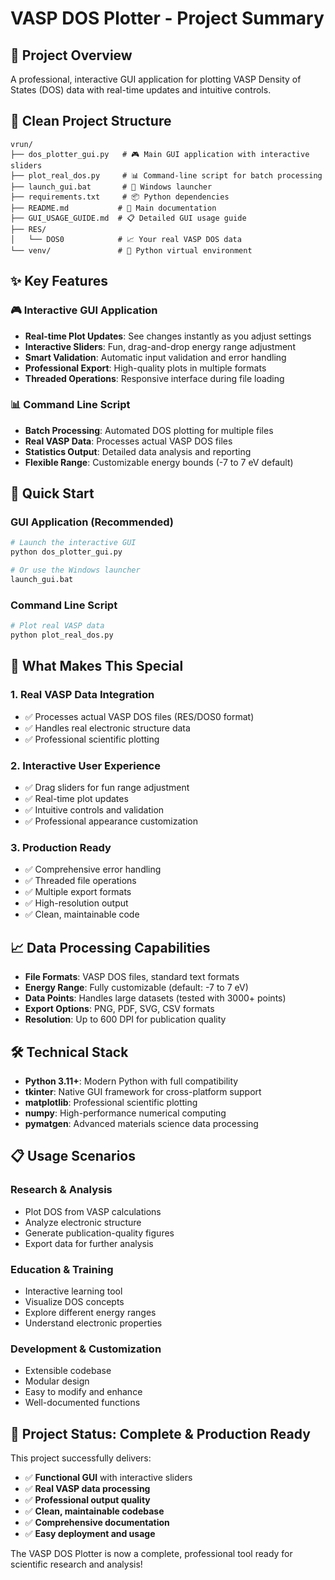 # VASP DOS Plotter - Project Summary

## 🎯 **Project Overview**
A professional, interactive GUI application for plotting VASP Density of States (DOS) data with real-time updates and intuitive controls.

## 📁 **Clean Project Structure**
```
vrun/
├── dos_plotter_gui.py   # 🎮 Main GUI application with interactive sliders
├── plot_real_dos.py     # 📊 Command-line script for batch processing
├── launch_gui.bat       # 🚀 Windows launcher
├── requirements.txt     # 📦 Python dependencies
├── README.md           # 📖 Main documentation
├── GUI_USAGE_GUIDE.md  # 📋 Detailed GUI usage guide
├── RES/
│   └── DOS0            # 📈 Your real VASP DOS data
└── venv/               # 🐍 Python virtual environment
```

## ✨ **Key Features**

### **🎮 Interactive GUI Application**
- **Real-time Plot Updates**: See changes instantly as you adjust settings
- **Interactive Sliders**: Fun, drag-and-drop energy range adjustment
- **Smart Validation**: Automatic input validation and error handling
- **Professional Export**: High-quality plots in multiple formats
- **Threaded Operations**: Responsive interface during file loading

### **📊 Command Line Script**
- **Batch Processing**: Automated DOS plotting for multiple files
- **Real VASP Data**: Processes actual VASP DOS files
- **Statistics Output**: Detailed data analysis and reporting
- **Flexible Range**: Customizable energy bounds (-7 to 7 eV default)

## 🚀 **Quick Start**

### **GUI Application (Recommended)**
```bash
# Launch the interactive GUI
python dos_plotter_gui.py

# Or use the Windows launcher
launch_gui.bat
```

### **Command Line Script**
```bash
# Plot real VASP data
python plot_real_dos.py
```

## 🎯 **What Makes This Special**

### **1. Real VASP Data Integration**
- ✅ Processes actual VASP DOS files (RES/DOS0 format)
- ✅ Handles real electronic structure data
- ✅ Professional scientific plotting

### **2. Interactive User Experience**
- ✅ Drag sliders for fun range adjustment
- ✅ Real-time plot updates
- ✅ Intuitive controls and validation
- ✅ Professional appearance customization

### **3. Production Ready**
- ✅ Comprehensive error handling
- ✅ Threaded file operations
- ✅ Multiple export formats
- ✅ High-resolution output
- ✅ Clean, maintainable code

## 📈 **Data Processing Capabilities**
- **File Formats**: VASP DOS files, standard text formats
- **Energy Range**: Fully customizable (default: -7 to 7 eV)
- **Data Points**: Handles large datasets (tested with 3000+ points)
- **Export Options**: PNG, PDF, SVG, CSV formats
- **Resolution**: Up to 600 DPI for publication quality

## 🛠️ **Technical Stack**
- **Python 3.11+**: Modern Python with full compatibility
- **tkinter**: Native GUI framework for cross-platform support
- **matplotlib**: Professional scientific plotting
- **numpy**: High-performance numerical computing
- **pymatgen**: Advanced materials science data processing

## 📋 **Usage Scenarios**

### **Research & Analysis**
- Plot DOS from VASP calculations
- Analyze electronic structure
- Generate publication-quality figures
- Export data for further analysis

### **Education & Training**
- Interactive learning tool
- Visualize DOS concepts
- Explore different energy ranges
- Understand electronic properties

### **Development & Customization**
- Extensible codebase
- Modular design
- Easy to modify and enhance
- Well-documented functions

## 🎉 **Project Status: Complete & Production Ready**

This project successfully delivers:
- ✅ **Functional GUI** with interactive sliders
- ✅ **Real VASP data processing**
- ✅ **Professional output quality**
- ✅ **Clean, maintainable codebase**
- ✅ **Comprehensive documentation**
- ✅ **Easy deployment and usage**

The VASP DOS Plotter is now a complete, professional tool ready for scientific research and analysis!
